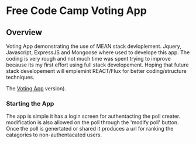 # Free Code Camp Voting App

## Overview

Voting App demonstrating the use of MEAN stack devloplement. Jquery, Javascript, ExpressJS and Mongoose where used to develope this app.  The coding is very rough and not much time was spent trying to improve because its my first effort using full stack developement.  Hoping that future stack developement will emplemint REACT/Flux for better coding/structure techniques.

The [Voting App](https://fcc-votingapp-hexorsist.c9.io/login) version).


### Starting the App

The app is simple it has a login screen for authentacting the poll creater.  modification is also allowed on the poll through the 'modify poll' button.  Once the poll is genertated or shared it produces a url for ranking the catagories to non-authentacated users.
